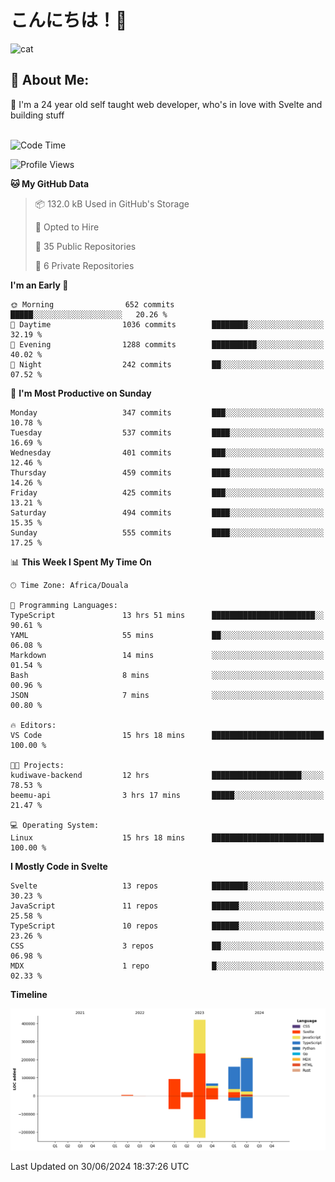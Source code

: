 

# こんにちは！🙂  
![cat](https://github.com/michaelnji/michaelnji/assets/73862378/606e99e9-2c18-4853-8722-991e4af8eae6)

## 💫 About Me:
🙂 I'm a 24 year old self taught web developer, who's in love with Svelte and building stuff <br><br>

<!--START_SECTION:waka-->
![Code Time](http://img.shields.io/badge/Code%20Time-721%20hrs%2041%20mins-blue)

![Profile Views](http://img.shields.io/badge/Profile%20Views-246-blue)

**🐱 My GitHub Data** 

> 📦 132.0 kB Used in GitHub's Storage 
 > 
> 💼 Opted to Hire
 > 
> 📜 35 Public Repositories 
 > 
> 🔑 6 Private Repositories 
 > 
**I'm an Early 🐤** 

```text
🌞 Morning                652 commits         █████░░░░░░░░░░░░░░░░░░░░   20.26 % 
🌆 Daytime                1036 commits        ████████░░░░░░░░░░░░░░░░░   32.19 % 
🌃 Evening                1288 commits        ██████████░░░░░░░░░░░░░░░   40.02 % 
🌙 Night                  242 commits         ██░░░░░░░░░░░░░░░░░░░░░░░   07.52 % 
```
📅 **I'm Most Productive on Sunday** 

```text
Monday                   347 commits         ███░░░░░░░░░░░░░░░░░░░░░░   10.78 % 
Tuesday                  537 commits         ████░░░░░░░░░░░░░░░░░░░░░   16.69 % 
Wednesday                401 commits         ███░░░░░░░░░░░░░░░░░░░░░░   12.46 % 
Thursday                 459 commits         ████░░░░░░░░░░░░░░░░░░░░░   14.26 % 
Friday                   425 commits         ███░░░░░░░░░░░░░░░░░░░░░░   13.21 % 
Saturday                 494 commits         ████░░░░░░░░░░░░░░░░░░░░░   15.35 % 
Sunday                   555 commits         ████░░░░░░░░░░░░░░░░░░░░░   17.25 % 
```


📊 **This Week I Spent My Time On** 

```text
🕑︎ Time Zone: Africa/Douala

💬 Programming Languages: 
TypeScript               13 hrs 51 mins      ███████████████████████░░   90.61 % 
YAML                     55 mins             ██░░░░░░░░░░░░░░░░░░░░░░░   06.08 % 
Markdown                 14 mins             ░░░░░░░░░░░░░░░░░░░░░░░░░   01.54 % 
Bash                     8 mins              ░░░░░░░░░░░░░░░░░░░░░░░░░   00.96 % 
JSON                     7 mins              ░░░░░░░░░░░░░░░░░░░░░░░░░   00.80 % 

🔥 Editors: 
VS Code                  15 hrs 18 mins      █████████████████████████   100.00 % 

🐱‍💻 Projects: 
kudiwave-backend         12 hrs              ████████████████████░░░░░   78.53 % 
beemu-api                3 hrs 17 mins       █████░░░░░░░░░░░░░░░░░░░░   21.47 % 

💻 Operating System: 
Linux                    15 hrs 18 mins      █████████████████████████   100.00 % 
```

**I Mostly Code in Svelte** 

```text
Svelte                   13 repos            ████████░░░░░░░░░░░░░░░░░   30.23 % 
JavaScript               11 repos            ██████░░░░░░░░░░░░░░░░░░░   25.58 % 
TypeScript               10 repos            ██████░░░░░░░░░░░░░░░░░░░   23.26 % 
CSS                      3 repos             ██░░░░░░░░░░░░░░░░░░░░░░░   06.98 % 
MDX                      1 repo              █░░░░░░░░░░░░░░░░░░░░░░░░   02.33 % 
```



**Timeline**

![Lines of Code chart](https://raw.githubusercontent.com/michaelnji/michaelnji/main/assets/bar_graph.png)


 Last Updated on 30/06/2024 18:37:26 UTC
<!--END_SECTION:waka-->
